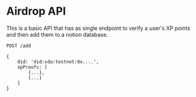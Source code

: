 # Airdrop API

This is a basic API that has as single endpoint to verify a user's XP points and then add them to a notion database.

```
POST /add

{
    did: 'did:vda:testnet:0x....',
    xpProofs: [
        {...},
        {...}
    ]
}
```
